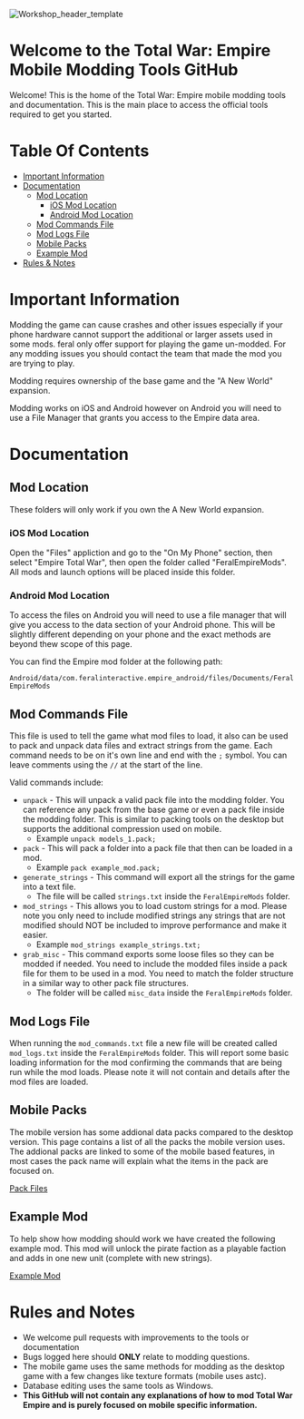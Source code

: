 ![Workshop_header_template](/Workshop_header_template.png)
# Welcome to the Total War: Empire Mobile Modding Tools GitHub
Welcome! This is the home of the Total War: Empire mobile modding tools and documentation. This is the main place to access the official tools required to get you started.

# Table Of Contents

* [Important Information](#important-information)
* [Documentation](#documentation)
  * [Mod Location](#mod-location)
     * [iOS Mod Location](#ios-mod-location)
     * [Android Mod Location](#android-mod-location)
  * [Mod Commands File](#mod-commands-file)
  * [Mod Logs File](#mod-logs-file)
  * [Mobile Packs](#mobile-packs)
  * [Example Mod](#example-mod)
* [Rules & Notes](#rules_and_notes)

# Important Information

Modding the game can cause crashes and other issues especially if your phone hardware cannot support the additional or larger assets used in some mods. feral only offer support for playing the game un-modded. For any modding issues you should contact the team that made the mod you are trying to play.

Modding requires ownership of the base game and the "A New World" expansion.

Modding works on iOS and Android however on Android you will need to use a File Manager that grants you access to the Empire data area.

# Documentation

## Mod Location

These folders will only work if you own the A New World expansion.

### iOS Mod Location

Open the "Files" appliction and go to the "On My Phone" section, then select "Empire Total War", then open the folder called "FeralEmpireMods". All mods and launch options will be placed inside this folder.

### Android Mod Location

To access the files on Android you will need to use a file manager that will give you access to the data section of your Android phone. This will be slightly different depending on your phone and the exact methods are beyond thew scope of this page.

You can find the Empire mod folder at the following path:

`Android/data/com.feralinteractive.empire_android/files/Documents/FeralEmpireMods`

##  Mod Commands File

This file is used to tell the game what mod files to load, it also can be used to pack and unpack data files and extract strings from the game. Each command needs to be on it's own line and end with the `;` symbol. You can leave comments using the `//` at the start of the line. 

Valid commands include:

* `unpack` - This will unpack a valid pack file into the modding folder. You can reference any pack from the base game or even a pack file inside the modding folder. This is similar to packing tools on the desktop but supports the additional compression used on mobile.
  * Example `unpack models_1.pack;`
* `pack` - This will pack a folder into a pack file that then can be loaded in a mod.
  * Example `pack example_mod.pack;`
* `generate_strings` - This command will export all the strings for the game into a text file.
  * The file will be called `strings.txt` inside the `FeralEmpireMods` folder.
* `mod_strings` - This allows you to load custom strings for a mod. Please note you only need to include modified strings any strings that are not modified should NOT be included to improve performance and make it easier.
  * Example `mod_strings example_strings.txt;`
* `grab_misc` - This command exports some loose files so they can be modded if needed. You need to include the modded files inside a pack file for them to be used in a mod. You need to match the folder structure in a similar way to other pack file structures.
  * The folder will be called `misc_data` inside the `FeralEmpireMods` folder.
  
## Mod Logs File

When running the `mod_commands.txt` file a new file will be created called `mod_logs.txt` inside the `FeralEmpireMods` folder. This will report some basic loading information for the mod confirming the commands that are being run while the mod loads. Please note it will not contain and details after the mod files are loaded.

## Mobile Packs

The mobile version has some addional data packs compared to the desktop version. This page contains a list of all the packs the mobile version uses. The addional packs are linked to some of the mobile based features, in most cases the pack name will explain what the items in the pack are focused on.

[Pack Files](/Pack_Files.md)

## Example Mod

To help show how modding should work we have created the following example mod. This mod will unlock the pirate faction as a playable faction and adds in one new unit (complete with new strings).

[Example Mod](/Example_Mod.md)

# Rules and Notes

* We welcome pull requests with improvements to the tools or documentation
* Bugs logged here should **ONLY** relate to modding questions.
* The mobile game uses the same methods for modding as the desktop game with a few changes like texture formats (mobile uses astc).
* Database editing uses the same tools as Windows.
* **This GitHub will not contain any explanations of how to mod Total War Empire and is purely focused on mobile specific information.**

